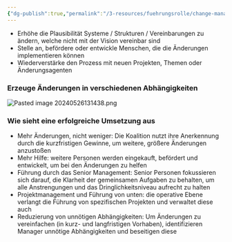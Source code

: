 ```yaml
---
{"dg-publish":true,"permalink":"/3-resources/fuehrungsrolle/change-management/change-management-von-john-kotter/gewinne-konsolidieren-und-mehr-aenderungen-produzieren/","created":"2024-05-26T15:28:09.295+02:00","updated":"2024-05-26T15:39:03.512+02:00"}
---
```



- Erhöhe die Plausibilität Systeme / Strukturen / Vereinbarungen zu ändern, welche nicht mit der Vision vereinbar sind
- Stelle an, befördere oder entwickle Menschen, die die Änderungen implementieren können
- Wiederverstärke den Prozess mit neuen Projekten, Themen oder Änderungsagenten

### Erzeuge Änderungen in verschiedenen Abhängigkeiten

![Pasted image 20240526131438.png](/img/user/4%20Archive/Assets/Pasted%20image%2020240526131438.png)


### Wie sieht eine erfolgreiche Umsetzung aus

- Mehr Änderungen, nicht weniger: Die Koalition nutzt ihre Anerkennung durch die kurzfristigen Gewinne, um weitere, größere Änderungen anzustoßen
- Mehr Hilfe: weitere Personen werden eingekauft, befördert und entwickelt, um bei den Änderungen zu helfen
- Führung durch das Senior Management: Senior Personen fokussieren sich darauf, die Klarheit der gemeinsamen Aufgaben zu behalten, um alle Anstrengungen und das Dringlichkeitsniveau aufrecht zu halten
- Projektmanagement und Führung von unten: die operative Ebene verlangt die Führung von spezifischen Projekten und verwaltet diese auch
- Reduzierung von unnötigen Abhängigkeiten: Um Änderungen zu vereinfachen (in kurz- und langfristigen Vorhaben), identifizieren Manager unnötige Abhängigkeiten und beseitigen diese